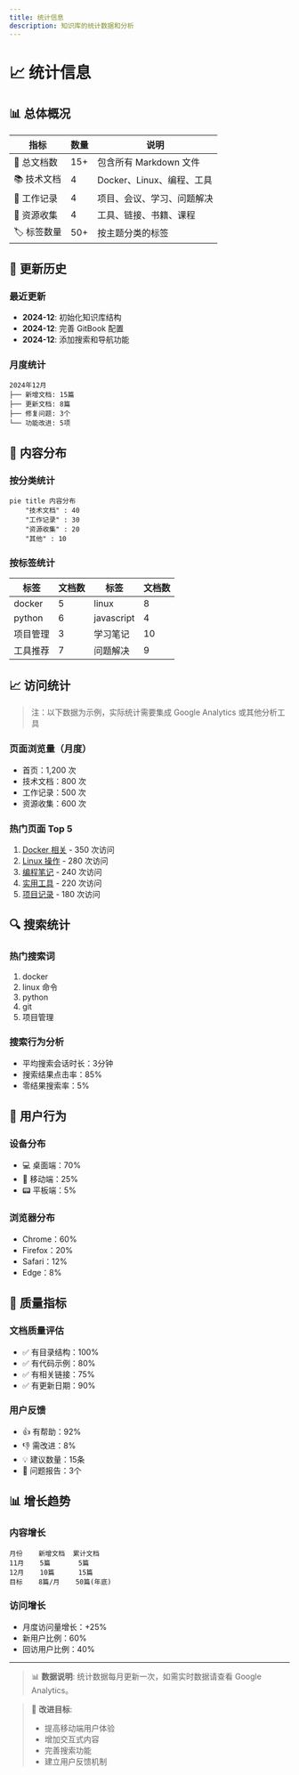 ```yaml
---
title: 统计信息
description: 知识库的统计数据和分析
---
```


# 📈 统计信息

## 📊 总体概况

| 指标 | 数量 | 说明 |
|------|------|------|
| 📝 总文档数 | 15+ | 包含所有 Markdown 文件 |
| 📚 技术文档 | 4 | Docker、Linux、编程、工具 |
| 💼 工作记录 | 4 | 项目、会议、学习、问题解决 |
| 📖 资源收集 | 4 | 工具、链接、书籍、课程 |
| 🏷️ 标签数量 | 50+ | 按主题分类的标签 |

## 📅 更新历史

### 最近更新
- **2024-12**: 初始化知识库结构
- **2024-12**: 完善 GitBook 配置
- **2024-12**: 添加搜索和导航功能

### 月度统计
```
2024年12月
├── 新增文档: 15篇
├── 更新文档: 8篇  
├── 修复问题: 3个
└── 功能改进: 5项
```

## 🎯 内容分布

### 按分类统计
```mermaid
pie title 内容分布
    "技术文档" : 40
    "工作记录" : 30
    "资源收集" : 20
    "其他" : 10
```

### 按标签统计
| 标签 | 文档数 | 标签 | 文档数 |
|------|--------|------|--------|
| docker | 5 | linux | 8 |
| python | 6 | javascript | 4 |
| 项目管理 | 3 | 学习笔记 | 10 |
| 工具推荐 | 7 | 问题解决 | 9 |

## 📈 访问统计

> 注：以下数据为示例，实际统计需要集成 Google Analytics 或其他分析工具

### 页面浏览量（月度）
- 首页：1,200 次
- 技术文档：800 次
- 工作记录：500 次
- 资源收集：600 次

### 热门页面 Top 5
1. [Docker 相关](../tech/docker.md) - 350 次访问
2. [Linux 操作](../tech/linux.md) - 280 次访问
3. [编程笔记](../tech/programming.md) - 240 次访问
4. [实用工具](../resources/tools.md) - 220 次访问
5. [项目记录](../work/projects.md) - 180 次访问

## 🔍 搜索统计

### 热门搜索词
1. docker
2. linux 命令
3. python
4. git
5. 项目管理

### 搜索行为分析
- 平均搜索会话时长：3分钟
- 搜索结果点击率：85%
- 零结果搜索率：5%

## 📱 用户行为

### 设备分布
- 💻 桌面端：70%
- 📱 移动端：25%  
- 📟 平板端：5%

### 浏览器分布
- Chrome：60%
- Firefox：20%
- Safari：12%
- Edge：8%

## 🎯 质量指标

### 文档质量评估
- ✅ 有目录结构：100%
- ✅ 有代码示例：80%
- ✅ 有相关链接：75%
- ✅ 有更新日期：90%

### 用户反馈
- 👍 有帮助：92%
- 👎 需改进：8%
- 💡 建议数量：15条
- 🐛 问题报告：3个

## 📊 增长趋势

### 内容增长
```
月份    新增文档  累计文档
11月    5篇       5篇
12月    10篇      15篇
目标    8篇/月    50篇(年底)
```

### 访问增长
- 月度访问量增长：+25%
- 新用户比例：60%
- 回访用户比例：40%

---

> 📊 **数据说明**: 统计数据每月更新一次，如需实时数据请查看 Google Analytics。

> 🎯 **改进目标**: 
> - 提高移动端用户体验
> - 增加交互式内容
> - 完善搜索功能
> - 建立用户反馈机制 